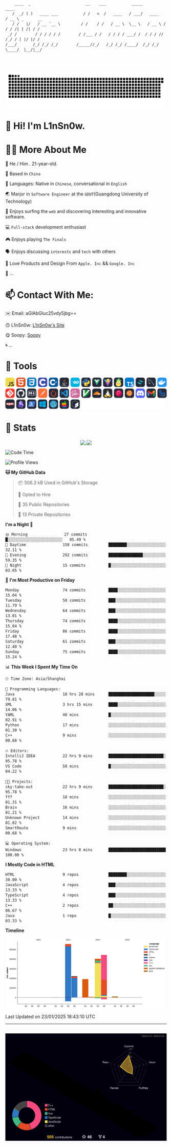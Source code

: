 ```

    ____  _                        __    ___           _____           ____           
   /  _/ ( )   ____ ___           / /   <  /   ____   / ___/   ____   / __ \ _      __
   / /   |/   / __ `__ \         / /    / /   / __ \  \__ \   / __ \ / / / /| | /| / /
 _/ /        / / / / / /        / /___ / /   / / / / ___/ /  / / / // /_/ / | |/ |/ / 
/___/       /_/ /_/ /_/        /_____//_/   /_/ /_/ /____/  /_/ /_/ \____/  |__/|__/  
                                                                                      
                                          

```
##
![](https://raw.githubusercontent.com/lin-snow/lin-snow/output/github-contribution-grid-snake-dark.svg)

# 👋 Hi! I'm L1nSn0w.

# 👨‍💻 More About Me

🤠 He / Him . 21-year-old.

🎈 Based in `China`
  
🤔 Languages: Native in `Chinese`, conversational in `English`

🌏 Marjor in `Software Engineer` at the `GDUT`(Guangdong University of Technology)

🛟 Enjoys surfing the `web` and discovering interesting and innovative software.

💻 `Full-stack` development enthusiast

🎮 Enjoys playing `The Finals`

🗣️ Enjoys discussing `interests` and `tech` with others

👾 Love Products and Design From `Apple. Inc` && `Google. Inc`  

🤪 ...

# 📫 Contact With Me:

✉️ Email: aGlAbGluc25vdy5jbg==

🙃 L1nSn0w: [L1nSn0w's Site](https://linsnow.cn)

😋 Soopy: [Soopy](https://soopy.cn)

🌀 ...

# 🔮 Tools
![My Tools](./icons/tools.svg)

<!-- ![My Skills](https://skillicons.dev/icons?i=js,html,css,c,cpp,java,go,py,vue,vite,pinia,ts,tailwind,mysql,docker,git,github,md,postman,pytorch,vscode,sass,vim,cloudflare,linux,debian,ubuntu,discord,gmail,githubactions,npm,obsidian,powershell,windows,yarn,apple,bash) -->

<!-- 
<img src="./icons/github-mark.svg" width="50"  alt="Github"> <img src="./icons/vscode.svg" width="50" alt="VScode"> <img src="./icons/obsidian-logo-gradient.svg" width="50" alt="Obsidian"> <img src="./icons/Windows_logo_-_2021.svg.png" width="50" alt="Windows 11"> <img src="./icons/postman-icon.png" width="50" alt="POSTMAN"> <img src="./icons/Git-Icon-1788C.png" width="50" alt="Git"> ... -->

# 🍟 Stats

<div style="text-align: center;">
    <a href="https://github.com/lin-snow">
        <img align="center" src="https://githubstat.linsnow.cn/api/top-langs/?username=lin-snow&layout=compact" />
    </a>
    <a href="https://github.com/lin-snow">
        <img align="center" src="https://githubstat.linsnow.cn/api?username=lin-snow&count_private=true&show_icons=true&theme=ambient_gradient" />
    </a>
</div>

<!--START_SECTION:waka-->
![Code Time](http://img.shields.io/badge/Code%20Time-371%20hrs%2048%20mins-blue)

![Profile Views](http://img.shields.io/badge/Profile%20Views-13-blue)

**🐱 My GitHub Data** 

> 📦 506.3 kB Used in GitHub's Storage 
 > 
> 💼 Opted to Hire
 > 
> 📜 35 Public Repositories 
 > 
> 🔑 13 Private Repositories 
 > 
**I'm a Night 🦉** 

```text
🌞 Morning                27 commits          █░░░░░░░░░░░░░░░░░░░░░░░░   05.49 % 
🌆 Daytime                158 commits         ████████░░░░░░░░░░░░░░░░░   32.11 % 
🌃 Evening                292 commits         ███████████████░░░░░░░░░░   59.35 % 
🌙 Night                  15 commits          █░░░░░░░░░░░░░░░░░░░░░░░░   03.05 % 
```
📅 **I'm Most Productive on Friday** 

```text
Monday                   74 commits          ████░░░░░░░░░░░░░░░░░░░░░   15.04 % 
Tuesday                  58 commits          ███░░░░░░░░░░░░░░░░░░░░░░   11.79 % 
Wednesday                64 commits          ███░░░░░░░░░░░░░░░░░░░░░░   13.01 % 
Thursday                 74 commits          ████░░░░░░░░░░░░░░░░░░░░░   15.04 % 
Friday                   86 commits          ████░░░░░░░░░░░░░░░░░░░░░   17.48 % 
Saturday                 61 commits          ███░░░░░░░░░░░░░░░░░░░░░░   12.40 % 
Sunday                   75 commits          ████░░░░░░░░░░░░░░░░░░░░░   15.24 % 
```


📊 **This Week I Spent My Time On** 

```text
🕑︎ Time Zone: Asia/Shanghai

💬 Programming Languages: 
Java                     18 hrs 28 mins      ████████████████████░░░░░   79.81 % 
XML                      3 hrs 15 mins       ████░░░░░░░░░░░░░░░░░░░░░   14.06 % 
YAML                     40 mins             █░░░░░░░░░░░░░░░░░░░░░░░░   02.91 % 
Python                   17 mins             ░░░░░░░░░░░░░░░░░░░░░░░░░   01.30 % 
C++                      9 mins              ░░░░░░░░░░░░░░░░░░░░░░░░░   00.68 % 

🔥 Editors: 
IntelliJ IDEA            22 hrs 9 mins       ████████████████████████░   95.78 % 
VS Code                  58 mins             █░░░░░░░░░░░░░░░░░░░░░░░░   04.22 % 

🐱‍💻 Projects: 
sky-take-out             22 hrs 9 mins       ████████████████████████░   95.78 % 
fff                      18 mins             ░░░░░░░░░░░░░░░░░░░░░░░░░   01.31 % 
Brain                    16 mins             ░░░░░░░░░░░░░░░░░░░░░░░░░   01.21 % 
Unknown Project          14 mins             ░░░░░░░░░░░░░░░░░░░░░░░░░   01.02 % 
SmartRoute               9 mins              ░░░░░░░░░░░░░░░░░░░░░░░░░   00.68 % 

💻 Operating System: 
Windows                  23 hrs 8 mins       █████████████████████████   100.00 % 
```

**I Mostly Code in HTML** 

```text
HTML                     9 repos             ████████░░░░░░░░░░░░░░░░░   30.00 % 
JavaScript               4 repos             ███░░░░░░░░░░░░░░░░░░░░░░   13.33 % 
TypeScript               4 repos             ███░░░░░░░░░░░░░░░░░░░░░░   13.33 % 
C++                      2 repos             ██░░░░░░░░░░░░░░░░░░░░░░░   06.67 % 
Java                     1 repo              █░░░░░░░░░░░░░░░░░░░░░░░░   03.33 % 
```



**Timeline**

![Lines of Code chart](https://raw.githubusercontent.com/lin-snow/lin-snow/main/assets/bar_graph.png)


 Last Updated on 23/01/2025 18:43:10 UTC
<!--END_SECTION:waka-->



---
##
![](./profile-3d-contrib/profile-night-rainbow.svg)

